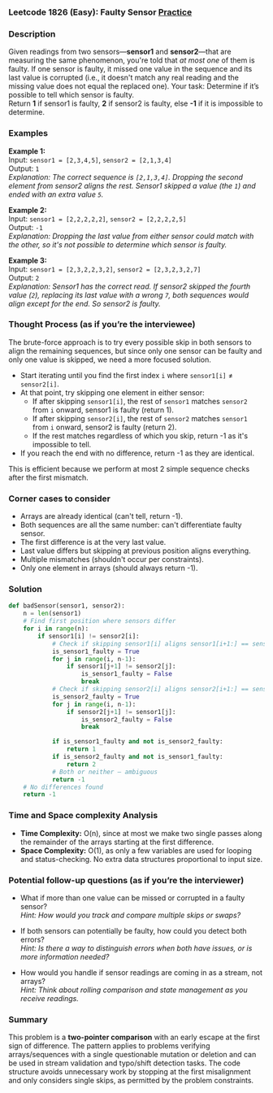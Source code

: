 ### Leetcode 1826 (Easy): Faulty Sensor [Practice](https://leetcode.com/problems/faulty-sensor)

### Description  
Given readings from two sensors—**sensor1** and **sensor2**—that are measuring the same phenomenon, you're told that *at most one* of them is faulty. If one sensor is faulty, it missed one value in the sequence and its last value is corrupted (i.e., it doesn't match any real reading and the missing value does not equal the replaced one). Your task: Determine if it’s possible to tell which sensor is faulty.  
Return **1** if sensor1 is faulty, **2** if sensor2 is faulty, else **-1** if it is impossible to determine.

### Examples  

**Example 1:**  
Input: `sensor1 = [2,3,4,5]`, `sensor2 = [2,1,3,4]`  
Output: `1`  
*Explanation: The correct sequence is `[2,1,3,4]`. Dropping the second element from sensor2 aligns the rest. Sensor1 skipped a value (the `1`) and ended with an extra value `5`.*

**Example 2:**  
Input: `sensor1 = [2,2,2,2,2]`, `sensor2 = [2,2,2,2,5]`  
Output: `-1`  
*Explanation: Dropping the last value from either sensor could match with the other, so it's not possible to determine which sensor is faulty.*

**Example 3:**  
Input: `sensor1 = [2,3,2,2,3,2]`, `sensor2 = [2,3,2,3,2,7]`  
Output: `2`  
*Explanation: Sensor1 has the correct read. If sensor2 skipped the fourth value (`2`), replacing its last value with a wrong `7`, both sequences would align except for the end. So sensor2 is faulty.*

### Thought Process (as if you’re the interviewee)  

The brute-force approach is to try every possible skip in both sensors to align the remaining sequences, but since only one sensor can be faulty and only one value is skipped, we need a more focused solution.

- Start iterating until you find the first index `i` where `sensor1[i]` ≠ `sensor2[i]`.
- At that point, try skipping one element in either sensor:
    - If after skipping `sensor1[i]`, the rest of `sensor1` matches `sensor2` from `i` onward, sensor1 is faulty (return 1).
    - If after skipping `sensor2[i]`, the rest of `sensor2` matches `sensor1` from `i` onward, sensor2 is faulty (return 2).
    - If the rest matches regardless of which you skip, return -1 as it's impossible to tell.
- If you reach the end with no difference, return -1 as they are identical.

This is efficient because we perform at most 2 simple sequence checks after the first mismatch.

### Corner cases to consider  
- Arrays are already identical (can't tell, return -1).
- Both sequences are all the same number: can't differentiate faulty sensor.
- The first difference is at the very last value.
- Last value differs but skipping at previous position aligns everything.
- Multiple mismatches (shouldn't occur per constraints).
- Only one element in arrays (should always return -1).

### Solution

```python
def badSensor(sensor1, sensor2):
    n = len(sensor1)
    # Find first position where sensors differ
    for i in range(n):
        if sensor1[i] != sensor2[i]:
            # Check if skipping sensor1[i] aligns sensor1[i+1:] == sensor2[i:]
            is_sensor1_faulty = True
            for j in range(i, n-1):
                if sensor1[j+1] != sensor2[j]:
                    is_sensor1_faulty = False
                    break
            # Check if skipping sensor2[i] aligns sensor2[i+1:] == sensor1[i:]
            is_sensor2_faulty = True
            for j in range(i, n-1):
                if sensor2[j+1] != sensor1[j]:
                    is_sensor2_faulty = False
                    break

            if is_sensor1_faulty and not is_sensor2_faulty:
                return 1
            if is_sensor2_faulty and not is_sensor1_faulty:
                return 2
            # Both or neither — ambiguous
            return -1
    # No differences found
    return -1
```

### Time and Space complexity Analysis  

- **Time Complexity:** O(n), since at most we make two single passes along the remainder of the arrays starting at the first difference.
- **Space Complexity:** O(1), as only a few variables are used for looping and status-checking. No extra data structures proportional to input size.

### Potential follow-up questions (as if you’re the interviewer)  

- What if more than one value can be missed or corrupted in a faulty sensor?  
  *Hint: How would you track and compare multiple skips or swaps?*

- If both sensors can potentially be faulty, how could you detect both errors?  
  *Hint: Is there a way to distinguish errors when both have issues, or is more information needed?*

- How would you handle if sensor readings are coming in as a stream, not arrays?  
  *Hint: Think about rolling comparison and state management as you receive readings.*

### Summary

This problem is a **two-pointer comparison** with an early escape at the first sign of difference. The pattern applies to problems verifying arrays/sequences with a single questionable mutation or deletion and can be used in stream validation and typo/shift detection tasks. The code structure avoids unnecessary work by stopping at the first misalignment and only considers single skips, as permitted by the problem constraints.
